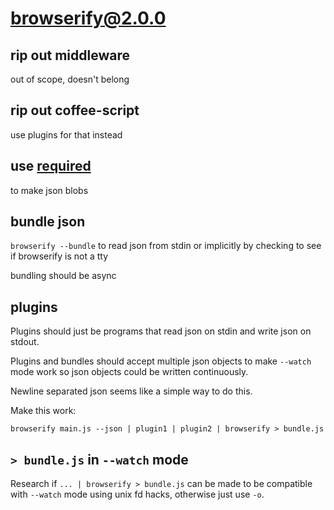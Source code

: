 # browserify@2.0.0

## rip out middleware

out of scope, doesn't belong

## rip out coffee-script

use plugins for that instead

## use [required](https://github.com/shtylman/node-required)

to make json blobs

## bundle json

`browserify --bundle` to read json from stdin or implicitly by checking to see
if browserify is not a tty

bundling should be async

## plugins

Plugins should just be programs that read json on stdin and write json on
stdout.

Plugins and bundles should accept multiple json objects to make `--watch` mode
work so json objects could be written continuously.
   
Newline separated json seems like a simple way to do this.

Make this work:
   
```
browserify main.js --json | plugin1 | plugin2 | browserify > bundle.js
```

## `> bundle.js` in `--watch` mode

Research if `... | browserify > bundle.js` can be made to be compatible with
`--watch` mode using unix fd hacks, otherwise just use `-o`.
